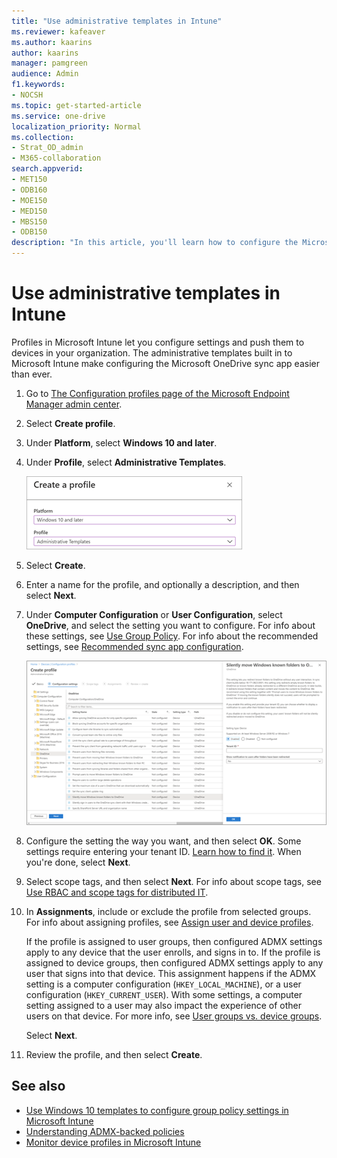 ```yaml
---
title: "Use administrative templates in Intune"
ms.reviewer: kafeaver
ms.author: kaarins
author: kaarins
manager: pamgreen
audience: Admin
f1.keywords:
- NOCSH
ms.topic: get-started-article
ms.service: one-drive
localization_priority: Normal
ms.collection: 
- Strat_OD_admin
- M365-collaboration
search.appverid:
- MET150
- ODB160
- MOE150
- MED150
- MBS150
- ODB150
description: "In this article, you'll learn how to configure the Microsoft OneDrive sync app by using administrative templates in Microsoft Intune."
---
```


# Use administrative templates in Intune

Profiles in Microsoft Intune let you configure settings and push them to devices in your organization. The administrative templates built in to Microsoft Intune make configuring the Microsoft OneDrive sync app easier than ever.

1. Go to [The Configuration profiles page of the Microsoft Endpoint Manager admin center](https://endpoint.microsoft.com/?ref=AdminCenter#blade/Microsoft_Intune_DeviceSettings/DevicesMenu/configurationProfiles).
2. Select **Create profile**.
3. Under **Platform**, select **Windows 10 and later**.
4. Under **Profile**, select **Administrative Templates**.

    ![Use administrative templates to create a profile](media/administrative-templates.png)

5. Select **Create**.
6. Enter a name for the profile, and optionally a description, and then select **Next**.
7. Under **Computer Configuration** or **User Configuration**, select **OneDrive**, and select the setting you want to configure. For info about these settings, see [Use Group Policy](use-group-policy.md). For info about the recommended settings, see [Recommended sync app configuration](ideal-state-configuration.md).

    ![Selecting configuration settings](media/create-profile.png)

8. Configure the setting the way you want, and then select **OK**. Some settings require entering your tenant ID. [Learn how to find it](find-your-office-365-tenant-id.md). When you're done, select **Next**.
9. Select scope tags, and then select **Next**. For info about scope tags, see [Use RBAC and scope tags for distributed IT](/mem/intune/fundamentals/scope-tags).
10. In **Assignments**, include or exclude the profile from selected groups. For info about assigning profiles, see [Assign user and device profiles](/mem/intune/configuration/device-profile-assign).

    If the profile is assigned to user groups, then configured ADMX settings apply to any device that the user enrolls, and signs in to. If the profile is assigned to device groups, then configured ADMX settings apply to any user that signs into that device. This assignment happens if the ADMX setting is a computer configuration (`HKEY_LOCAL_MACHINE`), or a user configuration (`HKEY_CURRENT_USER`). With some settings, a computer setting assigned to a user may also impact the experience of other users on that device.     For more info, see [User groups vs. device groups](/mem/intune/configuration/device-profile-assign#user-groups-vs-device-groups).

    Select **Next**.

11. Review the profile, and then select **Create**.

## See also

- [Use Windows 10 templates to configure group policy settings in Microsoft Intune](/mem/intune/configuration/administrative-templates-windows)
- [Understanding ADMX-backed policies](/windows/client-management/mdm/understanding-admx-backed-policies)
- [Monitor device profiles in Microsoft Intune](/mem/intune/configuration/device-profile-monitor)